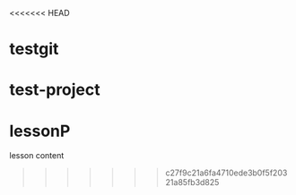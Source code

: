 <<<<<<< HEAD
# testgit
test-project
=======
# lessonP
lesson content
>>>>>>> c27f9c21a6fa4710ede3b0f5f20321a85fb3d825
